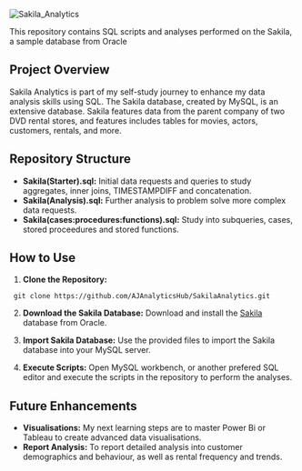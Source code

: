 ![Sakila_Analytics](https://github.com/AJAnalyticsHub/SakilaAnalytics/assets/168544313/ad19b707-cf17-40e2-b1b7-271f13d5f9d8)

This repository contains SQL scripts and analyses performed on the Sakila, a sample database from Oracle

## Project Overview
Sakila Analytics is part of my self-study journey to enhance my data analysis skills using SQL. 
The Sakila database, created by MySQL, is an extensive database.
Sakila features data from the parent company of two DVD rental stores, and features includes tables for movies, actors, customers, rentals, and more.

## Repository Structure

- **Sakila(Starter).sql:** Initial data requests and queries to study aggregates, inner joins, TIMESTAMPDIFF and concatenation.
- **Sakila(Analysis).sql:** Further analysis to problem solve more complex data requests.
- **Sakila(cases:procedures:functions).sql:** Study into subqueries, cases, stored proceedures and stored functions.

## How to Use

1. **Clone the Repository:**

```
 git clone https://github.com/AJAnalyticsHub/SakilaAnalytics.git
```

2. **Download the Sakila Database:** Download and install the [Sakila](https://dev.mysql.com/doc/index-other.html) database from Oracle.

3. **Import Sakila Database:** Use the provided files to import the Sakila database into your MySQL server.
   
4. **Execute Scripts:** Open MySQL workbench, or another prefered SQL editor and execute the scripts in the repository to perform the analyses.

## Future Enhancements

- **Visualisations:** My next learning steps are to master Power Bi or Tableau to create advanced data visualisations.
- **Report Analysis:** To report detailed analysis into customer demographics and behaviour, as well as rental frequency and trends.
